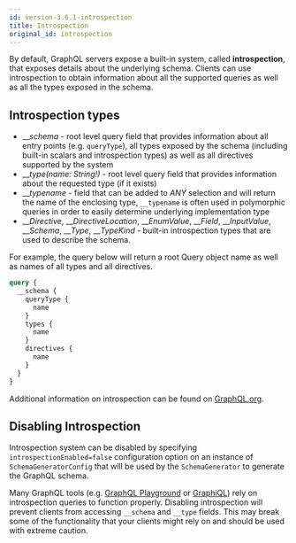 ```yaml
---
id: version-3.6.1-introspection
title: Introspection
original_id: introspection
---
```

By default, GraphQL servers expose a built-in system, called **introspection**, that exposes details about the underlying schema.
Clients can use introspection to obtain information about all the supported queries as well as all the types exposed in the schema.

## Introspection types

* ___schema_ - root level query field that provides information about all entry points (e.g. `queryType`), all types exposed
by the schema (including built-in scalars and introspection types) as well as all directives supported by the system
* ___type(name: String!)_ - root level query field that provides information about the requested type (if it exists)
* ___typename_ - field that can be added to *ANY* selection and will return the name of the enclosing type, `__typename`
is often used in polymorphic queries in order to easily determine underlying implementation type
* ___Directive_, ___DirectiveLocation_, ___EnumValue_, ___Field_, ___InputValue_, ___Schema_, ___Type_, ___TypeKind_ - built-in
introspection types that are used to describe the schema.

For example, the query below will return a root Query object name as well as names of all types and all directives.

```graphql
query {
  __schema {
    queryType {
      name
    }
    types {
      name
    }
    directives {
      name
    }
  }
}
```

Additional information on introspection can be found on [GraphQL.org](https://graphql.org/learn/introspection/).

## Disabling Introspection

Introspection system can be disabled by specifying `introspectionEnabled=false` configuration option on an instance of
`SchemaGeneratorConfig` that will be used by the `SchemaGenerator` to generate the GraphQL schema.

Many GraphQL tools (e.g. [GraphQL Playground](https://github.com/prisma-labs/graphql-playground) or [GraphiQL](https://github.com/graphql/graphiql))
rely on introspection queries to function properly. Disabling introspection will prevent clients from accessing `__schema`
and `__type` fields. This may break some of the functionality that your clients might rely on and should be used with
extreme caution.

